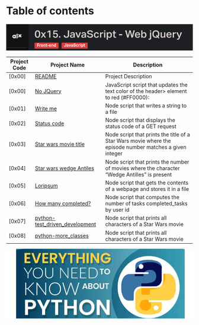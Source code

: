 # Table of contents

![jquery](./assets/Screenshot%20from%202023-10-04%2009-15-54.png)

Project Code | Project Name | Description
----- | ------ | -----------
[0x00] | [README](./README.md) | Project Description
[0x00] | [No JQuery](./0-script.js) | JavaScript script that updates the text color of the header> element to red (#FF0000):
[0x01] | [Write me](./1-writeme.js) | Node script that writes a string to a file
[0x02] | [Status code](./2-statuscode.js) | Node script that displays the status code of a GET request
[0x03] | [Star wars movie title](./3-starwars_title.js) | Node script that prints the title of a Star Wars movie where the episode number matches a given integer
[0x04] | [Star wars wedge Antiles](./4-starwars_count.js) | Node script that prints the number of movies where the character “Wedge Antilles” is present
[0x05] | [Loripsum](./5-request_store.js) | Node script that gets the contents of a webpage and stores it in a file
[0x06] | [How many completed?](./6-completed_tasks.js) | Node script that computes the number of tasks completed_tasks by user id
[0x07] | [python-test_driven_development](./100-starwars_characters.js) | Node script that prints all characters of a Star Wars movie
[0x08] | [python-more_classes](./101-starwars_characters.js) |Node script that prints all characters of a Star Wars movie

![Manual](../assets/Screenshot%20from%202023-07-09%2012-10-11.png)
